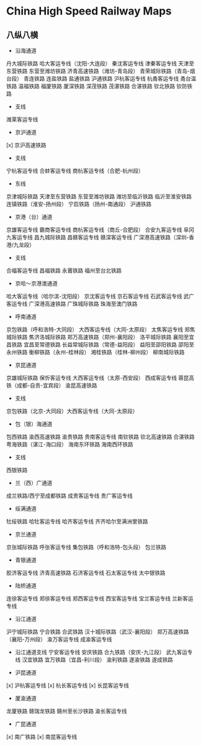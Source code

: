 # China High Speed Railway Maps

## 八纵八横

- 沿海通道

丹大城际铁路 哈大客运专线（沈阳-大连段） 秦沈客运专线 津秦客运专线 天津至东营铁路 东营至潍坊铁路 济青高速铁路（潍坊-青岛段） 青荣城际铁路（青岛-烟台段） 青连铁路 连盐铁路 盐通铁路 沪通铁路 沪杭客运专线 杭甬客运专线 甬台温铁路 温福铁路 福厦铁路 厦深铁路 深茂铁路 茂湛铁路 合湛铁路 钦北铁路 钦防铁路
- 支线

潍莱客运专线

- 京沪通道

[x] 京沪高速铁路

- 支线

宁杭客运专线 合蚌客运专线 商杭客运专线（合肥-杭州段）

- 东线

京津城际铁路 天津至东营铁路 东营至潍坊铁路 潍坊至临沂铁路 临沂至淮安铁路 连镇铁路（淮安-扬州段） 宁启铁路（扬州-南通段） 沪通铁路

- 京港（台）通道

京雄客运专线 霸商客运专线 商杭客运专线（商丘-合肥段） 合安九客运专线 阜冈九客运专线 昌九城际铁路 昌赣客运专线 赣深客运专线 广深港高速铁路（深圳-香港/九龙段）

- 支线

合福客运专线 昌福铁路 永莆铁路 福州至台北铁路

- 京哈～京港澳通道

哈大客运专线（哈尔滨-沈阳段） 京沈客运专线 京石客运专线 石武客运专线 武广客运专线 广深港高速铁路 广珠城际铁路 珠海至澳门铁路

- 呼南通道

京包铁路（呼和浩特-大同段） 大西客运专线（大同-太原段） 太焦客运专线 郑焦城际铁路 焦济洛城际铁路 郑万高速铁路（郑州-襄阳段） 洛平城际铁路 襄阳至宜昌铁路 宜昌至常德铁路 长益常城际铁路（常德-益阳段） 益阳至邵阳铁路 邵阳至永州铁路 衡柳铁路（永州-桂林段） 湘桂铁路（桂林-柳州段） 柳南城际铁路

- 京昆通道

京雄城际铁路 保忻客运专线 大西客运专线（太原-西安段） 西成客运专线 蓉昆高铁（成都-自贡-宜宾段） 渝昆高速铁路

- 支线

京包铁路（北京-大同段）大西客运专线（大同-太原段）

- 包（银）海通道

包西铁路 渝西高速铁路 渝贵铁路 贵南客运专线 南钦铁路 钦北高速铁路 合湛铁路 粤海铁路（湛江-海口段） 海南东环铁路 海南西环铁路

- 支线

西银铁路

- 兰（西）广通道

成兰铁路/西宁至成都铁路 成贵客运专线 贵广客运专线

- 绥满通道

牡绥铁路 哈牡客运专线 哈齐客运专线 齐齐哈尔至满洲里铁路

- 京兰通道

京张城际铁路 呼张客运专线 集包铁路（呼和浩特-包头段） 包兰铁路

- 青银通道

胶济客运专线 济青高速铁路 石济客运专线 石太客运专线 太中银铁路

- 陆桥通道

连徐客运专线 郑徐客运专线 郑西客运专线 西宝客运专线 宝兰客运专线 兰新客运专线

- 沿江通道

沪宁城际铁路 宁合铁路 合武铁路 汉十城际铁路（武汉-襄阳段） 郑万高速铁路（襄阳-万州段） 渝万客运专线 成渝客运专线

- 沿江通道支线
宁安客运专线 安庆铁路 合九铁路（安庆-九江段） 武九客运专线 汉宜铁路 宜万铁路（宜昌-利川段） 渝利铁路 遂渝铁路 遂成铁路

- 沪昆通道

[x] 沪杭客运专线
[x] 杭长客运专线
[x] 长昆客运专线

- 厦渝通道

龙厦铁路 赣瑞龙铁路 赣州至长沙铁路 渝长客运专线

- 广昆通道

[x] 南广铁路 
[x] 南昆客运专线
